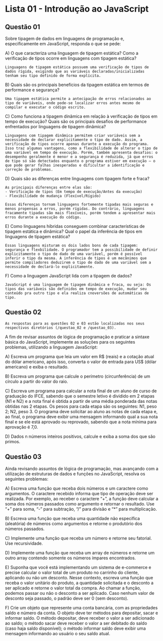 # Lista 01 - Introdução ao JavaScript

## Questão 01 
Sobre tipagem de dados em linguagens de programação e, especificamente em JavaScript, responda o que se pede:

A) O que caracteriza uma linguagem de tipagem estática? Como a verificação de tipos ocorre em linguagens com tipagem estática?

    Linguagens de tipagem estática possuem uma verificação de tipos de dados rígida, exigindo que as variáveis declaradas/inicializadas tenham seu tipo definido de forma explícita.  
  
B) Quais são os principais benefícios da tipagem estática em termos de performance e segurança?

    Uma tipagem estática permite a antecipação de erros relacionados ao tipo de variáveis, onde pode-se localizar erros antes mesmo de compilar e executar o código escrito.

C) Como funciona a tipagem dinâmica em relação à verificação de tipos em tempo de execução? Quais são os principais desafios de performance enfrentados por linguagens de tipagem dinâmica?

    Linguagens com tipagem dinâmica permitem criar variáveis sem a necessidade de declarar explicitamente o tipo de dado. Assim, a verificação de tipos ocorre apenas durante a execução do programa. Isso traz algumas vantagens, como a flexibilidade de alterar o tipo de uma variável em tempo de execução. Porém, também apresenta desafios: o desempenho geralmente é menor e a segurança é reduzida, já que erros de tipo só são detectados enquanto o programa estiver em execução — o que pode gerar falhas inesperadas e dificultar a identificação e correção de problemas.  

D) Quais são as diferenças entre linguagens com tipagem forte e fraca?

    As principais diferenças entre elas são:
    - Verificação de tipos (Em tempo de execução/Antes da execução)
    - Flexibilidade de mudança (Flexível/Rígido) 
    
    Essas diferenças tornam linguagens fortemente tipadas mais seguras e menos propensas a erros, porém rígidas. Do contrário, linguagens fracamente tipadas são mais flexíveis, porém tendem a apresentar mais erros durante a execução do código. 

E) Como linguagens híbridas conseguem combinar características de tipagem estática e dinâmica? Qual o papel da inferência de tipos em linguagens de tipagem estática?

    Essas linguagens misturam os dois lados bons de cada tipagem: segurança e flexbilidade. O programador tem a possibilidade de definir explicitamente o tipo de dado de uma variável, porém é possível inferir o tipo da mesma. A inferência de tipos é um mecânimos que permite compiladores deduzirem o tipo de dado de uma variãvel sem a necessidade de declará-lo explicitamente.

F) Como a linguagem JavaScript lida com a tipagem de dados?

    JavaScript é uma linguagem de tipagem dinâmica e fraca, ou seja: Os tipos das variáveis são definidos em tempo de execução, mudar seu conteúdo pra outro tipo e ela realiza cnoversões de automáticas de tipo. 

## Questão 02

    As respostas para as questões 02 e 03 estão localizadas nos seus respectivos diretórios (/questao_02 e /questao_03).

A fim de revisar assuntos de lógica de programação e praticar a sintaxe básica do JavaScript, implemente as soluções para os seguintes problemas, utilizando a linguagem JavaScript:

A) Escreva um programa que leia um valor em R$ (reais) e a cotação atual do dólar americano,
após isso, converta o valor de entrada para US$ (dólar americano) e exiba o resultado.
 
B) Escreva um programa que calcule o perímetro (circunferência) de um círculo a partir do valor
do raio.

C) Escreva um programa para calcular a nota final de um aluno de curso de graduação do IFCE, sabendo que o semestre letivo é dividido em 2 etapas (N1 e N2) e a nota final é obtida a partir de uma média ponderada das notas obtidas nas 2 etapas. Os pesos para cada etapa são os seguintes: N1, peso 2; N2, peso 3. O programa deve solicitar ao aluno as notas de cada etapa
e, ao final, o programa deve exibir uma mensagem informando qual a sua nota final e se ele está aprovado ou reprovado, sabendo que a nota mínima para aprovação é 7,0.

D) Dados n números inteiros positivos, calcule e exiba a soma dos que são primos.

## Questão 03
Ainda revisando assuntos de lógica de programação, mas avançando com a utilização de estruturas de dados e funções no JavaScript, resolva os seguintes problemas:

A) Escreva uma função que receba dois números e um caractere como argumentos. O caractere recebido informa que tipo de operação deve ser realizada. Por exemplo, ao receber o caractere “+”, a função deve calcular a soma dos números passados como argumento e retornar o resultado. Use “+” para soma, “-” para subtração, “/” para divisão e “*” para multiplicação.

B) Escreva uma função que receba uma quantidade não específica (aleatória) de números como argumentos e retorne o produtório dos números passados.

C) Implemente uma função que receba um número e retorne seu fatorial. Use recursividade.

D) Implemente uma função que receba um array de números e retorne um outro array contendo somente os números ímpares encontrados.

E) Suponha que você está implementando um sistema de e-commerce e precise calcular o valor total de um produto no carrinho do cliente, aplicando ou não um desconto. Nesse contexto, escreva uma função que receba o valor unitário do produto, a quantidade
solicitada e o desconto a ser aplicado e retorne o valor total da compra. Ao chamar a função, podemos passar ou não o desconto a ser aplicado. Caso nenhum valor de desconto seja passado, o padrão deve ser 0 (sem desconto).

F) Crie um objeto que represente uma conta bancária, com as propriedades saldo e número da conta. O objeto deve ter métodos para depositar, sacar e informar saldo. O método depositar, deve receber o valor a ser adicionado ao saldo; o método sacar deve receber o valor a ser debitado do saldo (caso haja saldo disponível); o método informar saldo deve exibir uma mensagem informando ao usuário o seu saldo atual.

